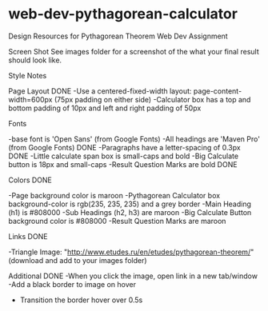 # web-dev-pythagorean-calculator

Design Resources for Pythagorean Theorem Web Dev Assignment

Screen Shot
See images folder for a screenshot of the what your final result should look like.

Style Notes

Page Layout DONE
-Use a centered-fixed-width layout: page-content-width=600px (75px padding on either side)
-Calculator box has a top and bottom padding of 10px and left and right padding of 50px

Fonts

-base font is 'Open Sans' (from Google Fonts)
-All headings are 'Maven Pro' (from Google Fonts) DONE
-Paragraphs have a letter-spacing of 0.3px DONE
-Little calculate span box is small-caps and bold
-Big Calculate button is 18px and small-caps
-Result Question Marks are bold DONE

Colors DONE

-Page background color is maroon
-Pythagorean Calculator box background-color is rgb(235, 235, 235) and a grey border</li>
-Main Heading (h1) is #808000
-Sub Headings (h2, h3) are maroon
-Big Calculate Button background color is #808000
-Result Question Marks are maroon

Links DONE

-Triangle Image: "http://www.etudes.ru/en/etudes/pythagorean-theorem/" (download and add to your images folder)

Additional DONE
-When you click the image, open link in a new tab/window
-Add a black border to image on hover

- Transition the border hover over 0.5s
